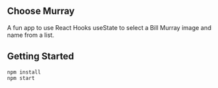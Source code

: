 ## Choose Murray
A fun app to use React Hooks useState to select a Bill Murray image and name from a list.

## Getting Started

    npm install
    npm start

